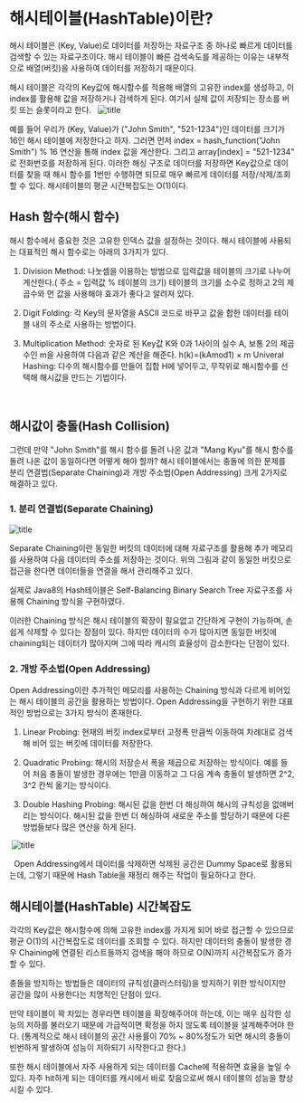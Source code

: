 # 해시테이블(HashTable)이란?

해시 테이블은 (Key, Value)로 데이터를 저장하는 자료구조 중 하나로 빠르게 데이터를 검색할 수 있는 자료구조이다. 해시 테이블이 빠른 검색속도를 제공하는 이유는 내부적으로 배열(버킷)을 사용하여 데이터를 저장하기 때문이다. 

해시 테이블은 각각의 Key값에 해시함수를 적용해 배열의 고유한 index를 생성하고, 이 index를 활용해 값을 저장하거나 검색하게 된다. 여기서 실제 값이 저장되는 장소를 버킷 또는 슬롯이라고 한다.
 
![title](https://img1.daumcdn.net/thumb/R1280x0/?scode=mtistory2&fname=https%3A%2F%2Fblog.kakaocdn.net%2Fdn%2Fb1zOw1%2FbtqL6HAW7jy%2FjpBA5pPkQFnfiZcPLakg00%2Fimg.png)   


예를 들어 우리가 (Key, Value)가 ("John Smith", "521-1234")인 데이터를 크기가 16인 해시 테이블에 저장한다고 하자. 그러면 먼저 index = hash_function("John Smith") % 16 연산을 통해 index 값을 계산한다. 그리고 array[index] = "521-1234" 로 전화번호를 저장하게 된다.
이러한 해싱 구조로 데이터를 저장하면 Key값으로 데이터를 찾을 때 해시 함수를 1번만 수행하면 되므로 매우 빠르게 데이터를 저장/삭제/조회할 수 있다. 해시테이블의 평균 시간복잡도는 O(1)이다.
 
 
## Hash 함수(해시 함수)
해시 함수에서 중요한 것은 고유한 인덱스 값을 설정하는 것이다. 해시 테이블에 사용되는 대표적인 해시 함수로는 아래의 3가지가 있다. 

1. Division Method: 나눗셈을 이용하는 방법으로 입력값을 테이블의 크기로 나누어 계산한다.( 주소 = 입력값 % 테이블의 크기) 테이블의 크기를 소수로 정하고 2의 제곱수와 먼 값을 사용해야 효과가 좋다고 알려져 있다.

2. Digit Folding: 각 Key의 문자열을 ASCII 코드로 바꾸고 값을 합한 데이터를 테이블 내의 주소로 사용하는 방법이다.

3. Multiplication Method: 숫자로 된 Key값 K와 0과 1사이의 실수 A, 보통 2의 제곱수인 m을 사용하여 다음과 같은 계산을 해준다. h(k)=(kAmod1) × m
Univeral Hashing: 다수의 해시함수를 만들어 집합 H에 넣어두고, 무작위로 해시함수를 선택해 해시값을 만드는 기법이다.

 
## 해시값이 충돌(Hash Collision)

그런데 만약 "John Smith"를 해시 함수를 돌려 나온 값과 "Mang Kyu"를 해시 함수를 돌려 나온 값이 동일하다면 어떻게 해야 할까?
해시 테이블에서는 충돌에 의한 문제를 분리 연결법(Separate Chaining)과 개방 주소법(Open Addressing) 크게 2가지로 해결하고 있다.
 
 
### 1. 분리 연결법(Separate Chaining)

![title](https://img1.daumcdn.net/thumb/R1280x0/?scode=mtistory2&fname=https%3A%2F%2Fblog.kakaocdn.net%2Fdn%2FbTF67c%2FbtqL7xx3OGw%2FDM8KEKU5x7dx6Nks4JR7K1%2Fimg.png)   


Separate Chaining이란 동일한 버킷의 데이터에 대해 자료구조를 활용해 추가 메모리를 사용하여 다음 데이터의 주소를 저장하는 것이다. 위의 그림과 같이 동일한 버킷으로 접근을 한다면 데이터들을 연결을 해서 관리해주고 있다. 

실제로 Java8의 Hash테이블은 Self-Balancing Binary Search Tree 자료구조를 사용해 Chaining 방식을 구현하였다.

이러한 Chaining 방식은 해시 테이블의 확장이 필요없고 간단하게 구현이 가능하며, 손쉽게 삭제할 수 있다는 장점이 있다. 하지만 데이터의 수가 많아지면 동일한 버킷에 chaining되는 데이터가 많아지며 그에 따라 캐시의 효율성이 감소한다는 단점이 있다.

### 2. 개방 주소법(Open Addressing)

Open Addressing이란 추가적인 메모리를 사용하는 Chaining 방식과 다르게 비어있는 해시 테이블의 공간을 활용하는 방법이다. Open Addressing을 구현하기 위한 대표적인 방법으로는 3가지 방식이 존재한다.
 
1. Linear Probing: 현재의 버킷 index로부터 고정폭 만큼씩 이동하여 차례대로 검색해 비어 있는 버킷에 데이터를 저장한다.

2. Quadratic Probing: 해시의 저장순서 폭을 제곱으로 저장하는 방식이다. 예를 들어 처음 충돌이 발생한 경우에는 1만큼 이동하고 그 다음 계속 충돌이 발생하면 2^2, 3^2 칸씩 옮기는 방식이다.

3. Double Hashing Probing: 해시된 값을 한번 더 해싱하여 해시의 규칙성을 없애버리는 방식이다. 해시된 값을 한번 더 해싱하여 새로운 주소를 할당하기 때문에 다른 방법들보다 많은 연산을 하게 된다.

 ![title](https://img1.daumcdn.net/thumb/R1280x0/?scode=mtistory2&fname=https%3A%2F%2Fblog.kakaocdn.net%2Fdn%2FWR1fv%2FbtqL5APCcSa%2FBZN6wvxUXzJBEiOfOMLfR0%2Fimg.png)   

 
Open Addressing에서 데이터를 삭제하면 삭제된 공간은 Dummy Space로 활용되는데, 그렇기 때문에 Hash Table을 재정리 해주는 작업이 필요하다고 한다.

## 해시테이블(HashTable) 시간복잡도

각각의 Key값은 해시함수에 의해 고유한 index를 가지게 되어 바로 접근할 수 있으므로 평균 O(1)의 시간복잡도로 데이터를 조회할 수 있다. 하지만 데이터의 충돌이 발생한 경우 Chaining에 연결된 리스트들까지 검색을 해야 하므로 O(N)까지 시간복잡도가 증가할 수 있다.

충돌을 방지하는 방법들은 데이터의 규칙성(클러스터링)을 방지하기 위한 방식이지만 공간을 많이 사용한다는 치명적인 단점이 있다.

만약 테이블이 꽉 차있는 경우라면 테이블을 확장해주어야 하는데, 이는 매우 심각한 성능의 저하를 불러오기 때문에 가급적이면 확정을 하지 않도록 테이블을 설계해주어야 한다.
(통계적으로 해시 테이블의 공간 사용률이 70% ~ 80%정도가 되면 해시의 충돌이 빈번하게 발생하여 성능이 저하되기 시작한다고 한다.)

또한 해시 테이블에서 자주 사용하게 되는 데이터를 Cache에 적용하면 효율을 높일 수 있다. 자주 hit하게 되는 데이터를 캐시에서 바로 찾음으로써 해시 테이블의 성능을 향상시킬 수 있다.
